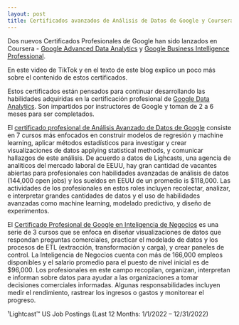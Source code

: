 ```yaml
---  
layout: post  
title: Certificados avanzados de Análisis de Datos de Google y Coursera
---
```


Dos nuevos Certificados Profesionales de Google han sido lanzados en Coursera - [Google Advanced Data Analytics](https://imp.i384100.net/bakjGP) y [Google Business Intelligence Professional](https://imp.i384100.net/R5021a).

En este video de TikTok y en el texto de este blog explico un poco más sobre el contenido de estos certificados.

Estos certificados están pensados para continuar desarrollando las habilidades adquiridas en la certificación profesional de [Google Data Analytics](https://imp.i384100.net/4ebDm3). Son impartidos por instructores de Google y toman de 2 a 6 meses para ser completados.

El [certificado profesional de Análisis Avanzado de Datos de Google](https://imp.i384100.net/bakjGP) consiste en 7 cursos más enfocados en construir modelos de regresión y machine learning, aplicar métodos estadísticos para investigar y crear visualizaciones de datos applying statistical methods, y comunicar hallazgos de este análisis. De acuerdo a datos de Lighcasts, una agencia de analíticos del mercado laboral de EEUU, hay gran cantidad de vacantes abiertas para profesionales con habilidades avanzadas de análisis de datos (144,000 open jobs) y los sueldos en EEUU de un promedio is $118,000. Las actividades de los profesionales en estos roles incluyen recolectar, analizar, e interpretar grandes cantidades de datos y el uso de habilidades avanzadas como machine learning, modelado predictivo, y diseño de experimentos.
  

El [Certificado Profesional de Google en Inteligencia de Negocios](https://imp.i384100.net/R5021a) es una serie de 3 cursos que se enfoca en diseñar visualizaciones de datos que respondan preguntas comerciales, practicar el modelado de datos y los procesos de ETL (extracción, transformación y carga), y crear paneles de control. La Inteligencia de Negocios cuenta con más de 166,000 empleos disponibles y el salario promedio para el puesto de nivel inicial es de $96,000. Los profesionales en este campo recopilan, organizan, interpretan e informan sobre datos para ayudar a las organizaciones a tomar decisiones comerciales informadas. Algunas responsabilidades incluyen medir el rendimiento, rastrear los ingresos o gastos y monitorear el progreso.

 
¹Lightcast™ US Job Postings (Last 12 Months: 1/1/2022 – 12/31/2022)

